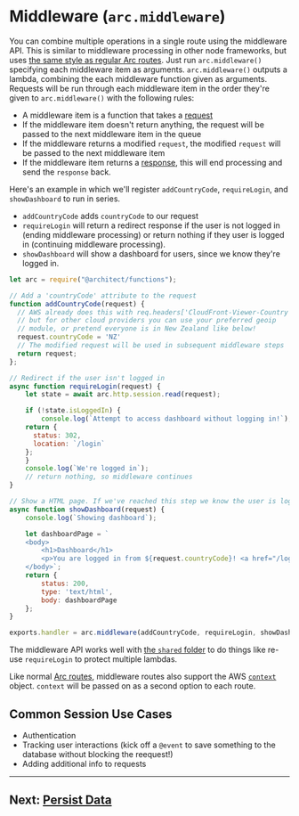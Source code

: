 # Middleware (`arc.middleware`)

You can combine multiple operations in a single route using the middleware API. This is similar to middleware processing in other node frameworks, but uses [the same style as regular Arc routes](/guides/http). Just run `arc.middleware()` specifying each middleware item as arguments. `arc.middleware()` outputs a lambda, combining the each middleware function given as arguments. Requests will be run through each middleware item in the order they're given to `arc.middleware()` with the following rules:

- A middleware item is a function that takes a [request](/guides/http)
- If the middleware item doesn't return anything, the request will be passed to the next middleware item in the queue
- If the middleware returns a modified `request`, the modified `request` will be passed to the next middleware item
- If the middleware item returns a [response](/guides/http), this will end processing and send the `response` back. 

Here's an example in which we'll register `addCountryCode`, `requireLogin`, and `showDashboard` to run in series. 

- `addCountryCode` adds `countryCode` to our request
- `requireLogin` will return a redirect response if the user is not logged in (ending middleware processing) or return nothing if they user is logged in (continuing middleware processing).
- `showDashboard` will show a dashboard for users, since we know they're logged in.

```javascript
let arc = require("@architect/functions");

// Add a 'countryCode' attribute to the request 
function addCountryCode(request) {
  // AWS already does this with req.headers['CloudFront-Viewer-Country']
  // but for other cloud providers you can use your preferred geoip 
  // module, or pretend everyone is in New Zealand like below!
  request.countryCode = 'NZ'
  // The modified request will be used in subsequent middleware steps
  return request;
};

// Redirect if the user isn't logged in
async function requireLogin(request) {
	let state = await arc.http.session.read(request);

	if (!state.isLoggedIn) {
		console.log(`Attempt to access dashboard without logging in!`);
    return {
      status: 302,
      location: `/login`
    };
	}
	console.log(`We're logged in`);
	// return nothing, so middleware continues
}

// Show a HTML page. If we've reached this step we know the user is logged in, and we know their country code! 
async function showDashboard(request) {
	console.log(`Showing dashboard`);

	let dashboardPage = `
	<body>
		<h1>Dashboard</h1>
		<p>You are logged in from ${request.countryCode}! <a href="/logout">logout</a><p>
	</body>`;
	return {	
		status: 200,
		type: 'text/html',
		body: dashboardPage
	};
}

exports.handler = arc.middleware(addCountryCode, requireLogin, showDashboard);
```

The middleware API works well with [the `shared` folder](/guides/sharing-common-code) to do things like re-use `requireLogin` to protect multiple lambdas. 

Like normal [Arc routes](/guides/http), middleware routes also support the AWS [`context`](https://docs.aws.amazon.com/lambda/latest/dg/nodejs-prog-model-context.html) object. `context` will be passed on as a second option to each route. 

## Common Session Use Cases

- Authentication 
- Tracking user interactions (kick off a `@event` to save something to the database without blocking the reequest!) 
- Adding additional info to requests

<hr>

## Next: [Persist Data](/guides/data)
